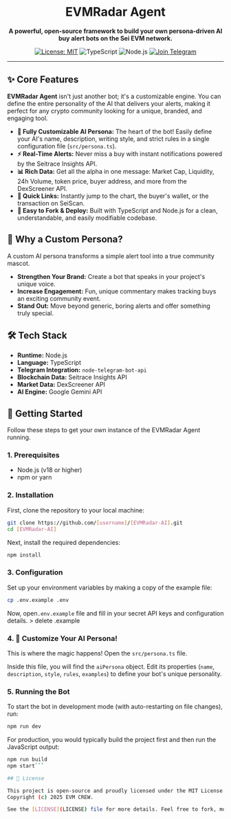 <!-- Ganti placeholder di bawah ini -->
<div align="center">

  <h1>EVMRadar Agent</h1>
  <p>
    <b>A powerful, open-source framework to build your own persona-driven AI buy alert bots on the Sei EVM network.</b>
  </p>
  
  <p>
    <a href="https://github.com/[gigaevm]/[EVMRadar-AI]/blob/main/LICENSE"><img src="https://img.shields.io/badge/License-MIT-blue.svg" alt="License: MIT"></a>
    <img src="https://img.shields.io/badge/TypeScript-3178C6?logo=typescript&logoColor=white" alt="TypeScript">
    <img src="https://img.shields.io/badge/Node.js-339933?logo=nodedotjs&logoColor=white" alt="Node.js">
<a href="https://t.me/gigaradarlounge" target="_blank">
  <img src="https://img.shields.io/badge/Telegram-2CA5E0?logo=telegram&logoColor=white" alt="Join Telegram">
</a>
  </p>
</div>

---


## ✨ Core Features

**EVMRadar Agent** isn't just another bot; it's a customizable engine. You can define the entire personality of the AI that delivers your alerts, making it perfect for any crypto community looking for a unique, branded, and engaging tool.

- **🤖 Fully Customizable AI Persona:** The heart of the bot! Easily define your AI's name, description, writing style, and strict rules in a single configuration file (`src/persona.ts`).
- **⚡ Real-Time Alerts:** Never miss a buy with instant notifications powered by the Seitrace Insights API.
- **📊 Rich Data:** Get all the alpha in one message: Market Cap, Liquidity, 24h Volume, token price, buyer address, and more from the DexScreener API.
- **🔗 Quick Links:** Instantly jump to the chart, the buyer's wallet, or the transaction on SeiScan.
- **🚀 Easy to Fork & Deploy:** Built with TypeScript and Node.js for a clean, understandable, and easily modifiable codebase.

## 🤔 Why a Custom Persona?

A custom AI persona transforms a simple alert tool into a true community mascot.
- **Strengthen Your Brand:** Create a bot that speaks in your project's unique voice.
- **Increase Engagement:** Fun, unique commentary makes tracking buys an exciting community event.
- **Stand Out:** Move beyond generic, boring alerts and offer something truly special.

## 🛠️ Tech Stack

- **Runtime:** Node.js
- **Language:** TypeScript
- **Telegram Integration:** `node-telegram-bot-api`
- **Blockchain Data:** Seitrace Insights API
- **Market Data:** DexScreener API
- **AI Engine:** Google Gemini API

## 🚀 Getting Started

Follow these steps to get your own instance of the EVMRadar Agent running.

### 1. Prerequisites

- Node.js (v18 or higher)
- npm or yarn

### 2. Installation

First, clone the repository to your local machine:
```bash
git clone https://github.com/[username]/[EVMRadar-AI].git
cd [EVMRadar-AI]
```

Next, install the required dependencies:
```bash
npm install
```

### 3. Configuration

Set up your environment variables by making a copy of the example file:
```bash
cp .env.example .env
```
Now, open`.env.example` file and fill in your secret API keys and configuration details. > delete .example 

### 4. 🎨 Customize Your AI Persona!

This is where the magic happens! Open the `src/persona.ts` file.

Inside this file, you will find the `aiPersona` object. Edit its properties (`name`, `description`, `style`, `rules`, `examples`) to define your bot's unique personality.

### 5. Running the Bot

To start the bot in development mode (with auto-restarting on file changes), run:
```bash
npm run dev
```

For production, you would typically build the project first and then run the JavaScript output:
```bash
npm run build
npm start```

## 📄 License

This project is open-source and proudly licensed under the MIT License.
Copyright (c) 2025 EVM CREW.

See the [LICENSE](LICENSE) file for more details. Feel free to fork, modify, and create a unique bot for your own community!
